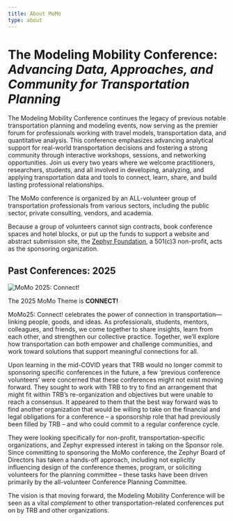 ```yaml
---
title: About MoMo
type: about
---
```


# The Modeling Mobility Conference: _Advancing Data, Approaches, and Community for Transportation Planning_

The Modeling Mobility Conference continues the legacy of previous notable transportation planning and modeling events, now serving as the premier forum for professionals working with travel models, transportation data, and quantitative analysis. This conference emphasizes advancing analytical support for real-world transportation decisions and fostering a strong community through interactive workshops, sessions, and networking opportunities. Join us every two years where we welcome practitioners, researchers, students, and all involved in developing, analyzing, and applying transportation data and tools to connect, learn, share, and build lasting professional relationships.

The MoMo conference is organized by an ALL-volunteer group of transportation professionals from various sectors, including the public sector, private consulting, vendors, and academia.

Because a group of volunteers cannot sign contracts, book conference spaces and hotel blocks, or put up the funds to support a website and abstract submission site, the [Zephyr Foundation](https://zephyrfoundation.org/), a 501(c)3 non-profit, acts as the sponsoring organization.

## Past Conferences: 2025

![MoMo 2025: Connect!](/assets/images/about-connect.png)

The 2025 MoMo Theme is **CONNECT!**

MoMo25: Connect! celebrates the power of connection in transportation—linking people, goods, and ideas. As professionals, students, mentors, colleagues, and friends, we come together to share insights, learn from each other, and strengthen our collective practice. Together, we’ll explore how transportation can both empower and challenge communities, and work toward solutions that support meaningful connections for all.

Upon learning in the mid-COVID years that TRB would no longer commit to sponsoring specific conferences in the future, a few ‘previous conference volunteers’ were concerned that these conferences might not exist moving forward. They sought to work with TRB to try to find an arrangement that might fit within TRB’s re-organization and objectives but were unable to reach a consensus. It appeared to them that the best way forward was to find another organization that would be willing to take on the financial and legal obligations for a conference – a sponsorship role that had previously been filled by TRB – and who could commit to a regular conference cycle.

They were looking specifically for non-profit, transportation-specific organizations, and Zephyr expressed interest in taking on the Sponsor role. Since committing to sponsoring the MoMo conference, the Zephyr Board of Directors has taken a hands-off approach, including not explicitly influencing design of the conference themes, program, or soliciting volunteers for the planning committee – these tasks have been driven primarily by the all-volunteer Conference Planning Committee.

The vision is that moving forward, the Modeling Mobility Conference will be seen as a vital _complement_ to other transportation-related conferences put on by TRB and other organizations.

